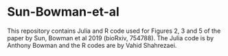 # Sun-Bowman-et-al

This repository contains Julia and R code used for Figures 2, 3 and 5 of the paper by Sun, Bowman et al 2019 (bioRxiv, 754788).
The Julia code is by Anthony Bowman and the R codes are by Vahid Shahrezaei. 
